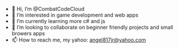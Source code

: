 - 👋 Hi, I’m @CombatCodeCloud
- 👀 I’m interested in game development and web apps
- 🌱 I’m currently learning more c# and js
- 💞️ I’m looking to collaborate on beginner friendly projects and small browers apps
- 📫 How to reach me, my yahoo: angel817jr@yahoo.com

<!---
CombatCodeCloud/CombatCodeCloud is a ✨ special ✨ repository because its `README.md` (this file) appears on your GitHub profile.
You can click the Preview link to take a look at your changes.
--->
